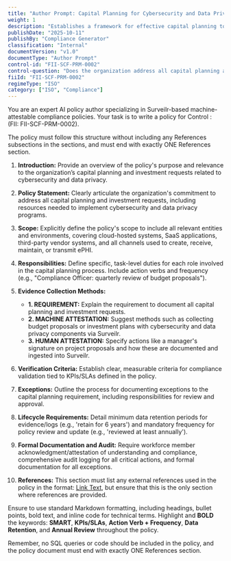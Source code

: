 ```yaml
---
title: "Author Prompt: Capital Planning for Cybersecurity and Data Privacy"
weight: 1
description: "Establishes a framework for effective capital planning to enhance cybersecurity and data privacy across the organization."
publishDate: "2025-10-11"
publishBy: "Compliance Generator"
classification: "Internal"
documentVersion: "v1.0"
documentType: "Author Prompt"
control-id: "FII-SCF-PRM-0002"
control-question: "Does the organization address all capital planning and investment requests, including the resources needed to implement the cybersecurity & data privacy programs and document all exceptions to this requirement?"
fiiId: "FII-SCF-PRM-0002"
regimeType: "ISO"
category: ["ISO", "Compliance"]
---
```


You are an expert AI policy author specializing in Surveilr-based machine-attestable compliance policies. Your task is to write a policy for Control : (FII: FII-SCF-PRM-0002). 

The policy must follow this structure without including any References subsections in the sections, and must end with exactly ONE References section. 

1. **Introduction:** Provide an overview of the policy's purpose and relevance to the organization’s capital planning and investment requests related to cybersecurity and data privacy.

2. **Policy Statement:** Clearly articulate the organization's commitment to address all capital planning and investment requests, including resources needed to implement cybersecurity and data privacy programs.

3. **Scope:** Explicitly define the policy's scope to include all relevant entities and environments, covering cloud-hosted systems, SaaS applications, third-party vendor systems, and all channels used to create, receive, maintain, or transmit ePHI.

4. **Responsibilities:** Define specific, task-level duties for each role involved in the capital planning process. Include action verbs and frequency (e.g., "Compliance Officer: quarterly review of budget proposals").

5. **Evidence Collection Methods:**
   - **1. REQUIREMENT:** Explain the requirement to document all capital planning and investment requests.
   - **2. MACHINE ATTESTATION:** Suggest methods such as collecting budget proposals or investment plans with cybersecurity and data privacy components via Surveilr.
   - **3. HUMAN ATTESTATION:** Specify actions like a manager's signature on project proposals and how these are documented and ingested into Surveilr.

6. **Verification Criteria:** Establish clear, measurable criteria for compliance validation tied to KPIs/SLAs defined in the policy.

7. **Exceptions:** Outline the process for documenting exceptions to the capital planning requirement, including responsibilities for review and approval.

8. **Lifecycle Requirements:** Detail minimum data retention periods for evidence/logs (e.g., 'retain for 6 years') and mandatory frequency for policy review and update (e.g., 'reviewed at least annually').

9. **Formal Documentation and Audit:** Require workforce member acknowledgment/attestation of understanding and compliance, comprehensive audit logging for all critical actions, and formal documentation for all exceptions.

10. **References:** This section must list any external references used in the policy in the format: [Link Text](URL), but ensure that this is the only section where references are provided.

Ensure to use standard Markdown formatting, including headings, bullet points, bold text, and inline code for technical terms. Highlight and **BOLD** the keywords: **SMART**, **KPIs/SLAs**, **Action Verb + Frequency**, **Data Retention**, and **Annual Review** throughout the policy. 

Remember, no SQL queries or code should be included in the policy, and the policy document must end with exactly ONE References section.